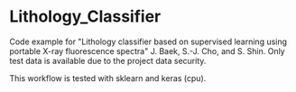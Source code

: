 # Lithology_Classifier
Code example for "Lithology classifier based on supervised learning using portable X-ray fluorescence spectra" J. Baek, S.-J. Cho, and S. Shin.
Only test data is available due to the project data security. 

This workflow is tested with sklearn and keras (cpu). 
